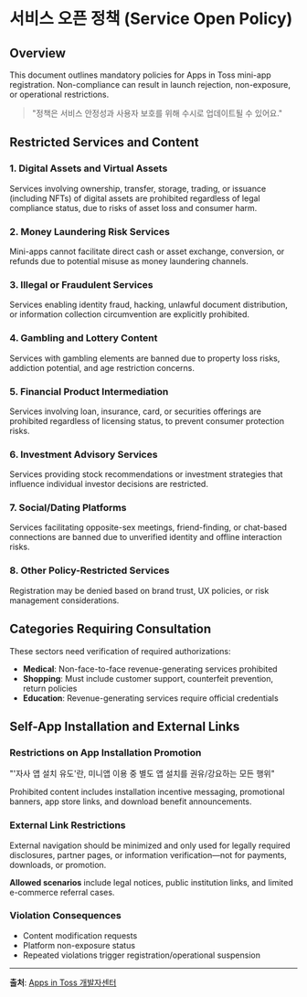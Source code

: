 # 서비스 오픈 정책 (Service Open Policy)

## Overview

This document outlines mandatory policies for Apps in Toss mini-app registration. Non-compliance can result in launch rejection, non-exposure, or operational restrictions.

> "정책은 서비스 안정성과 사용자 보호를 위해 수시로 업데이트될 수 있어요."

## Restricted Services and Content

### 1. Digital Assets and Virtual Assets

Services involving ownership, transfer, storage, trading, or issuance (including NFTs) of digital assets are prohibited regardless of legal compliance status, due to risks of asset loss and consumer harm.

### 2. Money Laundering Risk Services

Mini-apps cannot facilitate direct cash or asset exchange, conversion, or refunds due to potential misuse as money laundering channels.

### 3. Illegal or Fraudulent Services

Services enabling identity fraud, hacking, unlawful document distribution, or information collection circumvention are explicitly prohibited.

### 4. Gambling and Lottery Content

Services with gambling elements are banned due to property loss risks, addiction potential, and age restriction concerns.

### 5. Financial Product Intermediation

Services involving loan, insurance, card, or securities offerings are prohibited regardless of licensing status, to prevent consumer protection risks.

### 6. Investment Advisory Services

Services providing stock recommendations or investment strategies that influence individual investor decisions are restricted.

### 7. Social/Dating Platforms

Services facilitating opposite-sex meetings, friend-finding, or chat-based connections are banned due to unverified identity and offline interaction risks.

### 8. Other Policy-Restricted Services

Registration may be denied based on brand trust, UX policies, or risk management considerations.

## Categories Requiring Consultation

These sectors need verification of required authorizations:

- **Medical**: Non-face-to-face revenue-generating services prohibited
- **Shopping**: Must include customer support, counterfeit prevention, return policies
- **Education**: Revenue-generating services require official credentials

## Self-App Installation and External Links

### Restrictions on App Installation Promotion

"'자사 앱 설치 유도'란, 미니앱 이용 중 별도 앱 설치를 권유/강요하는 모든 행위"

Prohibited content includes installation incentive messaging, promotional banners, app store links, and download benefit announcements.

### External Link Restrictions

External navigation should be minimized and only used for legally required disclosures, partner pages, or information verification—not for payments, downloads, or promotion.

**Allowed scenarios** include legal notices, public institution links, and limited e-commerce referral cases.

### Violation Consequences

- Content modification requests
- Platform non-exposure status
- Repeated violations trigger registration/operational suspension

---
**출처**: [Apps in Toss 개발자센터](https://developers-apps-in-toss.toss.im/intro/guide.html)
